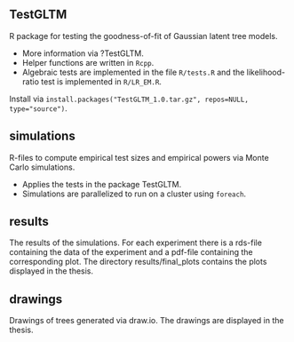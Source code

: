 ## TestGLTM
R package for testing the goodness-of-fit of Gaussian latent tree models. 
- More information via ?TestGLTM.
- Helper functions are written in `Rcpp`.
- Algebraic tests are implemented in the file `R/tests.R` and the likelihood-ratio test is implemented in `R/LR_EM.R`.

Install via `install.packages("TestGLTM_1.0.tar.gz", repos=NULL, type="source")`.

## simulations
R-files to compute empirical test sizes and empirical powers via Monte Carlo simulations. 
- Applies the tests in the package TestGLTM.
- Simulations are parallelized to run on a cluster using `foreach`.

## results
The results of the simulations. For each experiment there is a rds-file containing the data of the experiment and a pdf-file containing the corresponding plot. The directory results/final_plots contains the plots displayed in the thesis.

## drawings
Drawings of trees generated via draw.io. The drawings are displayed in the thesis.

